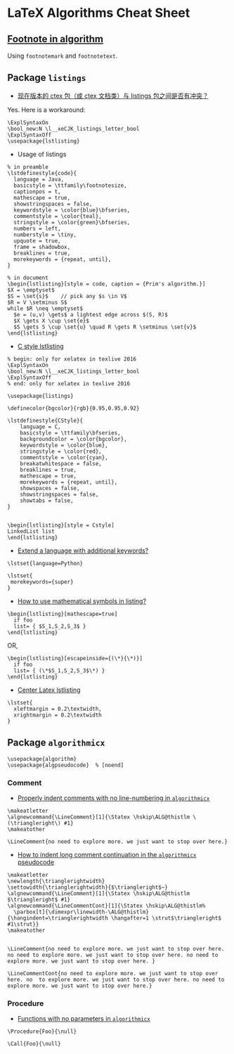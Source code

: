 # LaTeX Algorithms Cheat Sheet

## [Footnote in algorithm](http://tex.stackexchange.com/a/18444/23098)

Using `footnotemark` and `footnotetext`.

## Package `listings`

- [现在版本的 ctex 包（或 ctex 文档类）与 listings 包之间是否有冲突？](https://www.zhihu.com/question/63306149/answer/207570866)

Yes. Here is a workaround:

```
\ExplSyntaxOn
\bool_new:N \l__xeCJK_listings_letter_bool
\ExplSyntaxOff
\usepackage{lstlisting}
```

- Usage of listings

```
% in preamble
\lstdefinestyle{code}{
  language = Java,
  basicstyle = \ttfamily\footnotesize,
  captionpos = t,
  mathescape = true,
  showstringspaces = false,
  keywordstyle = \color{blue}\bfseries,
  commentstyle = \color{teal},
  stringstyle = \color{green}\bfseries,
  numbers = left,
  numberstyle = \tiny,
  upquote = true, 
  frame = shadowbox,
  breaklines = true,
  morekeywords = {repeat, until},
}

% in document
\begin{lstlisting}[style = code, caption = {Prim's algorithm.}]
$X = \emptyset$
$S = \set{s}$    // pick any $s \in V$
$R = V \setminus S$
while $R \neq \emptyset$
  $e = (u,v) \gets$ a lightest edge across $(S, R)$ 
  $X \gets X \cup \set{e}$
  $S \gets S \cup \set{u} \quad R \gets R \setminus \set{v}$
\end{lstlisting}
```

- [C style lstlisting]()

```
% begin: only for xelatex in texlive 2016
\ExplSyntaxOn
\bool_new:N \l__xeCJK_listings_letter_bool
\ExplSyntaxOff
% end: only for xelatex in texlive 2016

\usepackage{listings}

\definecolor{bgcolor}{rgb}{0.95,0.95,0.92}

\lstdefinestyle{CStyle}{
    language = C,
    basicstyle = \ttfamily\bfseries,
    backgroundcolor = \color{bgcolor},   
    keywordstyle = \color{blue},
    stringstyle = \color{red},
    commentstyle = \color{cyan},
    breakatwhitespace = false,
    breaklines = true,                 
    mathescape = true,
    morekeywords = {repeat, until},
    showspaces = false,                
    showstringspaces = false,
    showtabs = false,                  
}


\begin{lstlisting}[style = Cstyle]
LinkedList list
\end{lstlisting}
```

- [Extend a language with additional keywords?](https://tex.stackexchange.com/a/29917/23098)

```
\lstset{language=Python}

\lstset{
 morekeywords={super}
}
```

- [How to use mathematical symbols in listing?](http://tex.stackexchange.com/a/63731/23098)

```
\begin{lstlisting}[mathescape=true]
  if foo
  list= { $S_1,S_2,S_3$ }
\end{lstlisting}
```

OR,

```
\begin{lstlisting}[escapeinside={(\*}{\*)}]
  if foo
  list= { (\*$S_1,S_2,S_3$\*) }
\end{lstlisting}
```

- [Center Latex lstlisting](https://stackoverflow.com/a/19323979/1833118)

```
\lstset{
  xleftmargin = 0.2\textwidth,
  xrightmargin = 0.2\textwidth
}
```

## Package `algorithmicx`

```
\usepackage{algorithm}
\usepackage{algpseudocode}  % [noend]
```

### Comment

- [Properly indent comments with no line-numbering in `algorithmicx`](https://tex.stackexchange.com/a/153125/23098)

```
\makeatletter
\algnewcommand{\LineComment}[1]{\Statex \hskip\ALG@thistlm \(\triangleright\) #1}
\makeatother

\LineComment{no need to explore more. we just want to stop over here.}
```

- [How to indent long comment continuation in the `algorithmicx` pseudocode](https://tex.stackexchange.com/a/169608/23098)

```
\makeatletter
\newlength{\trianglerightwidth}
\settowidth{\trianglerightwidth}{$\triangleright$~}
\algnewcommand{\LineComment}[1]{\Statex \hskip\ALG@thistlm $\triangleright$ #1}
\algnewcommand{\LineCommentCont}[1]{\Statex \hskip\ALG@thistlm%
  \parbox[t]{\dimexpr\linewidth-\ALG@thistlm}{\hangindent=\trianglerightwidth \hangafter=1 \strut$\triangleright$ #1\strut}}
\makeatother


\LineComment{no need to explore more. we just want to stop over here. no need to explore more. we just want to stop over here. no need to explore more. we just want to stop over here. }

\LineCommentCont{no need to explore more. we just want to stop over here. no  to explore more. we just want to stop over here. no need to explore more. we just want to stop over here.}
```

### Procedure

- [Functions with no parameters in `algorithmicx`](https://tex.stackexchange.com/a/68257/23098)

```
\Procedure{Foo}{\null}

\Call{Foo}{\null}
```

